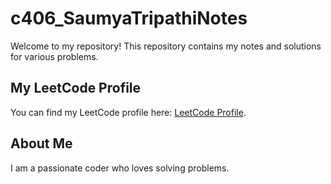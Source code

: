 # c406_SaumyaTripathiNotes

Welcome to my repository! This repository contains my notes and solutions for various problems.

## My LeetCode Profile

You can find my LeetCode profile here: [LeetCode Profile](https://leetcode.com/u/saumya29026/).

## About Me

I am a passionate coder who loves solving problems.
